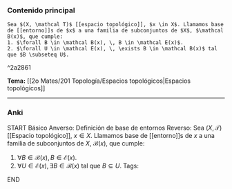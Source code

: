 ### Contenido principal

```ad-Formal
Sea $(X, \mathcal T)$ [[espacio topológico]], $x \in X$. Llamamos base de [[entorno]]s de $x$ a una familia de subconjuntos de $X$, $\mathcal B(x)$, que cumple:
1. $\forall B \in \mathcal B(x), \, B \in \mathcal E(x)$.
2. $\forall U \in \mathcal E(x), \, \exists B \in \mathcal B(x)$ tal que $B \subseteq U$.
```

^2a2861

**Tema:** [[2o Mates/201 Topología/Espacios topológicos|Espacios topológicos]]

---
### Anki

START
Básico
Anverso: Definición de base de entornos
Reverso: Sea $(X, \mathcal T)$ [[Espacio topológico]], $x \in X$. Llamamos base de [[entorno]]s de $x$ a una familia de subconjuntos de $X$, $\mathcal B(x)$, que cumple:
1. $\forall B \in \mathcal B(x), \, B \in \mathcal E(x)$.
2. $\forall U \in \mathcal E(x), \, \exists B \in \mathcal B(x)$ tal que $B \subseteq U$.
Tags:
<!--ID: 1727339263764-->
END
